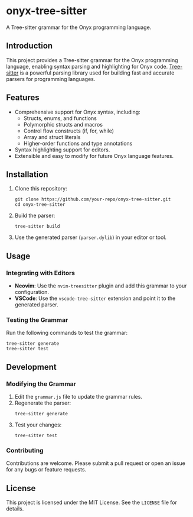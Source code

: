 # onyx-tree-sitter

A Tree-sitter grammar for the Onyx programming language.

## Introduction

This project provides a Tree-sitter grammar for the Onyx programming language, enabling syntax parsing and highlighting for Onyx code. [Tree-sitter](https://github.com/tree-sitter/tree-sitter) is a powerful parsing library used for building fast and accurate parsers for programming languages.

## Features

- Comprehensive support for Onyx syntax, including:
  - Structs, enums, and functions
  - Polymorphic structs and macros
  - Control flow constructs (if, for, while)
  - Array and struct literals
  - Higher-order functions and type annotations
- Syntax highlighting support for editors.
- Extensible and easy to modify for future Onyx language features.

## Installation

1. Clone this repository:
   ```
   git clone https://github.com/your-repo/onyx-tree-sitter.git
   cd onyx-tree-sitter
   ```

2. Build the parser:
   ```
   tree-sitter build
   ```

3. Use the generated parser (`parser.dylib`) in your editor or tool.

## Usage

### Integrating with Editors

- **Neovim**: Use the `nvim-treesitter` plugin and add this grammar to your configuration.
- **VSCode**: Use the `vscode-tree-sitter` extension and point it to the generated parser.

### Testing the Grammar

Run the following commands to test the grammar:
```
tree-sitter generate
tree-sitter test
```

## Development

### Modifying the Grammar

1. Edit the `grammar.js` file to update the grammar rules.
2. Regenerate the parser:
   ```
   tree-sitter generate
   ```
3. Test your changes:
   ```
   tree-sitter test
   ```

### Contributing

Contributions are welcome. Please submit a pull request or open an issue for any bugs or feature requests.

## License

This project is licensed under the MIT License. See the `LICENSE` file for details.
